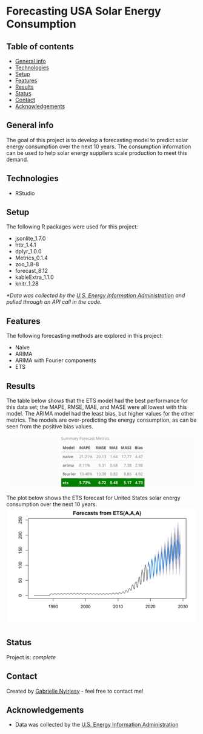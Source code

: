# Forecasting USA Solar Energy Consumption


## Table of contents
* [General info](#general-info)
* [Technologies](#technologies)
* [Setup](#setup)
* [Features](#features)
* [Results](#results)
* [Status](#status)
* [Contact](#contact)
* [Acknowledgements](#acknowledgements)

## General info
The goal of this project is to develop a forecasting model to predict solar energy consumption over the next 10 years. The consumption information can be used to help solar energy suppliers scale production to meet this demand.

## Technologies
* RStudio

## Setup
The following R packages were used for this project:

* jsonlite_1.7.0
* httr_1.4.1  
* dplyr_1.0.0
* Metrics_0.1.4
* zoo_1.8-8
* forecast_8.12
* kableExtra_1.1.0
* knitr_1.28

_*Data was collected by the [U.S. Energy Information Administration](https://www.eia.gov/opendata/qb.php?category=711302&sdid=TOTAL.SOTCBUS.A) and pulled through an API call in the code._

## Features
The following forecasting methods are explored in this project:
 
* Naive
* ARIMA
* ARIMA with Fourier components
* ETS

## Results
The table below shows that the ETS model had the best performance for this data set; the MAPE, RMSE, MAE, and MASE were all lowest with this model. The ARIMA model had the least bias, but higher values for the other metrics. The models are over-predicting the energy consumption, as can be seen from the positive bias values. 

![Forecast_Summary](Forecast_Summary_Stats.png)

The plot below shows the ETS forecast for United States solar energy consumption over the next 10 years.
![Forecast_Plot](Forecast_Plot.png)

## Status
Project is: _complete_

## Contact
Created by [Gabrielle Nyirjesy](https://www.linkedin.com/in/gabrielle-nyirjesy) - feel free to contact me!

## Acknowledgements
* Data was collected by the [U.S. Energy Information Administration](https://www.eia.gov/opendata/qb.php?category=711302&sdid=TOTAL.SOTCBUS.A)

